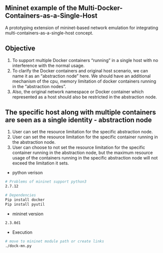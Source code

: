 ## Mininet example of the Multi-Docker-Containers-as-a-Single-Host 

A prototyping extension of mininet-based network emulation for integrating multi-containers-as-a-single-host concept.

## Objective
1. To support multiple Docker containers “running” in a single host with no interference with the normal usage.
2. To clarify the Docker containers and original host scenario, we can name it as an “abstraction node” here. We should have an additional mechanism of the cpu, memory limitation of docker containers running in the “abstraction nodes”. 
3. Also, the original network namespace or Docker container which represented as a host should also be restricted in the abstraction node.

## The specific host along with multiple containers are seen as a single identity - abstraction node
1. User can set the resource limitation for the specific abstraction node.
2. User can set the resource limitation for the specific container running in the abstraction node.
3. User can choose to not set the resource limitation for the specific container running in the abstraction node, but the maximum resource usage of the containers running in the specific abstraction node will not exceed the limitation it sets.


* python verison

```BASH
# Problems of mininet support python3
2.7.12

# Dependencies
Pip install docker
Pip install pyutil

```

* mininet version

```BASH
2.3.0d1
``` 

* Execution

```BASH
# move to mininet module path or create links
./dock-mn.py
```


